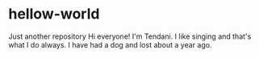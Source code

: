 # hellow-world
Just another repository
Hi everyone!
I'm Tendani. I like singing and that's what I do always.
I have had a dog and lost about a year ago.
